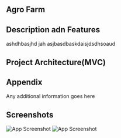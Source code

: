 
## Agro Farm

## Description adn Features

ashdhbasjhd jah
asjbasdbaskdaisjdsdhsoaud


## Project Architecture(MVC)

## Appendix

Any additional information goes here


## Screenshots

![App Screenshot](https://via.placeholder.com/468x300?text=App+Screenshot+Here)
![App Screenshot]()
